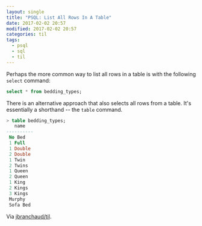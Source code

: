 ```yaml
---
layout: single
title: "PSQL: List All Rows In A Table"
date: 2017-02-02 20:57
modified: 2017-02-02 20:57
categories: til
tags:
  - psql
  - sql
  - til
---
```


Perhaps the more common way to list all rows in a table is with the
following `select` command:

```sql
select * from bedding_types;
```

There is an alternative approach that also selects all rows from a table.
It's essentially a shorthand -- the `table` command.

```sql
> table bedding_types;
   name
----------
 No Bed
 1 Full
 1 Double
 2 Double
 1 Twin
 2 Twins
 1 Queen
 2 Queen
 1 King
 2 Kings
 3 Kings
 Murphy
 Sofa Bed
```

Via [jbranchaud/til](https://github.com/jbranchaud/til).
